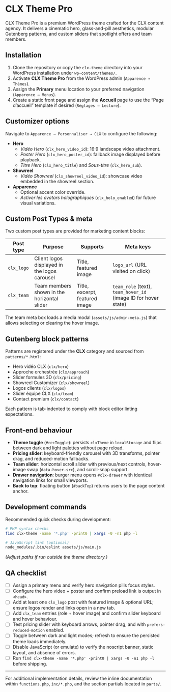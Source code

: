 # CLX Theme Pro

CLX Theme Pro is a premium WordPress theme crafted for the CLX content agency. It delivers a cinematic hero, glass-and-pill aesthetics, modular Gutenberg patterns, and custom sliders that spotlight offers and team members.

## Installation
1. Clone the repository or copy the `clx-theme` directory into your WordPress installation under `wp-content/themes/`.
2. Activate **CLX Theme Pro** from the WordPress admin (`Apparence → Thèmes`).
3. Assign the **Primary** menu location to your preferred navigation (`Apparence → Menus`).
4. Create a static front page and assign the **Accueil** page to use the “Page d’accueil” template if desired (`Réglages → Lecture`).

## Customizer options
Navigate to `Apparence → Personnaliser → CLX` to configure the following:
- **Hero**
  - *Vidéo Hero* (`clx_hero_video_id`): 16:9 landscape video attachment.
  - *Poster Hero* (`clx_hero_poster_id`): fallback image displayed before playback.
  - *Titre Hero* (`clx_hero_title`) and *Sous-titre* (`clx_hero_sub`).
- **Showreel**
  - *Vidéo Showreel* (`clx_showreel_video_id`): showcase video embedded in the showreel section.
- **Apparence**
  - Optional accent color override.
  - *Activer les avatars holographiques* (`clx_holo_enabled`) for future visual variations.

## Custom Post Types & meta
Two custom post types are provided for marketing content blocks:

| Post type | Purpose | Supports | Meta keys |
|-----------|---------|----------|-----------|
| `clx_logo` | Client logos displayed in the logos carousel | Title, featured image | `logo_url` (URL visited on click) |
| `clx_team` | Team members shown in the horizontal slider | Title, excerpt, featured image | `team_role` (text), `team_hover_id` (image ID for hover state) |

The team meta box loads a media modal (`assets/js/admin-meta.js`) that allows selecting or clearing the hover image.

## Gutenberg block patterns
Patterns are registered under the **CLX** category and sourced from `patterns/*.html`:
- Hero vidéo CLX (`clx/hero`)
- Approche orchestrée (`clx/approach`)
- Slider formules 3D (`clx/pricing`)
- Showreel Customizer (`clx/showreel`)
- Logos clients (`clx/logos`)
- Slider équipe CLX (`clx/team`)
- Contact premium (`clx/contact`)

Each pattern is tab-indented to comply with block editor linting expectations.

## Front-end behaviour
- **Theme toggle** (`#recToggle`): persists `clxTheme` in `localStorage` and flips between dark and light palettes without page reload.
- **Pricing slider**: keyboard-friendly carousel with 3D transforms, pointer drag, and reduced-motion fallbacks.
- **Team slider**: horizontal scroll slider with previous/next controls, hover-image swap (`data-hover-src`), and scroll-snap support.
- **Drawer navigation**: burger menu opens `#clx-drawer` with identical navigation links for small viewports.
- **Back to top**: floating button (`#backTop`) returns users to the page content anchor.

## Development commands
Recommended quick checks during development:

```bash
# PHP syntax checks
find clx-theme -name '*.php' -print0 | xargs -0 -n1 php -l

# JavaScript lint (optional)
node_modules/.bin/eslint assets/js/main.js
```

*(Adjust paths if run outside the theme directory.)*

## QA checklist
- [ ] Assign a primary menu and verify hero navigation pills focus styles.
- [ ] Configure the hero video + poster and confirm preload link is output in `<head>`.
- [ ] Add at least one `clx_logo` post with featured image & optional URL; ensure logos render and links open in a new tab.
- [ ] Add `clx_team` entries (role + hover image) and confirm slider keyboard and hover behaviour.
- [ ] Test pricing slider with keyboard arrows, pointer drag, and with `prefers-reduced-motion` enabled.
- [ ] Toggle between dark and light modes; refresh to ensure the persisted theme loads immediately.
- [ ] Disable JavaScript (or emulate) to verify the noscript banner, static layout, and absence of errors.
- [ ] Run `find clx-theme -name '*.php' -print0 | xargs -0 -n1 php -l` before shipping.

---

For additional implementation details, review the inline documentation within `functions.php`, `inc/*.php`, and the section partials located in `parts/`.
